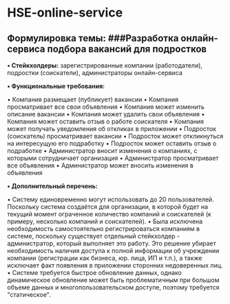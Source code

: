 # HSE-online-service

## Формулировка темы: ###Разработка онлайн-сервиса подбора вакансий для подростков

**• Стейкхолдеры:** зарегистрированные компании (работодатели), подростки (соискатели), администраторы онлайн-сервиса

**• Функциональные требования:**

• Компания размещает (публикует) вакансии
• Компания просматривает все свои объявления
• Компания может изменить описание вакансии
• Компания может удалить свои объявления
• Компания может оставить отзыв о работе соискателя
• Компания может получать уведомления об откликах в приложении
• Подросток (соискатель) просматривает вакансии
• Подросток может откликнуться на интересущую его подработку
• Подросток может оставить отзыв о подработке
• Администратор вносит изменения о компаниях, с которыми сотрудничает организация
• Администратор просматривает все объявления
• Администратор может вносить изменения в объявления

**• Дополнительный перечень:**

• Систему единовременно могут использовать до 20 пользователей. Поскольку система создаётся для организации, в которой будет на текущий момент ограченное количество компаний и соискателей (к примеру, несколько компаний и соискателей).
• Была исключена необходимость самостоятельно регистрироваться компаниям в системе, поскольку существует отдельный стейкхолдер - администратор, который выполняет это работу. Это решение убирает необходимость наличия доступа к полной информации об учреждении компании (регистрации как бизнеса, юр. лица, ИП и т.п.), а также исключает факт появления в приложении сторонних недоверенных лиц.
• Системе требуется быстрое обновление данных, однако динамическое обновление может быть проблематичным при большом объеме данных и многопользовательском доступе, поэтому требуется "статическое".